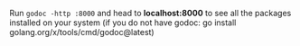 Run `godoc -http :8000` and head to **localhost:8000** to see all the packages installed on your system
(if you do not have godoc: go install golang.org/x/tools/cmd/godoc@latest)
